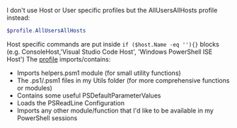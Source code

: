 I don't use Host or User specific profiles but the AllUsersAllHosts profile instead:

```powershell
$profile.AllUsersAllHosts
```

Host specific commands are put inside
`if ($host.Name -eq ''){}`
blocks (e.g. ConsoleHost,'Visual Studio Code Host', 'Windows PowerShell ISE Host')
The [profile](https://github.com/DBremen/MyPowerShellSetup/blog/master/profile.ps1) imports/contains:
- Imports helpers.psm1 module (for small utility functions)
- The .ps1/.psm1 files in my Utils folder (for more comprehensive functions or modules)
- Contains some useful PSDefaultParameterValues
- Loads the PSReadLine Configuration
- Imports any other module/function that I'd like to be available in my PowerShell sessions
